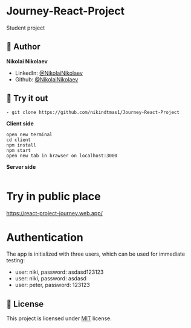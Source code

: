 # Journey-React-Project

Student project


## 👨 Author

**Nikolai Nikolaev**

- LinkedIn: [@NikolaiNikolaev](https://www.linkedin.com/in/nikolay-nikolaev-4555631a7/)
- Github: [@NikolaiNikolaev](https://github.com/nikindtmas1)

## :eyes: Try it out
```
- git clone https://github.com/nikindtmas1/Journey-React-Project
```
**Client side**
```
open new terminal
cd client
npm install
npm start
open new tab in brawser on localhost:3000
```
**Server side**
```
```

# Try in public place

https://react-project-journey.web.app/

# Authentication

The app is initialized with three users, which can be used for immediate testing:
- user: niki, password: asdasd123123
- user: niki, password: asdasd
- user: peter, password: 123123


## :pencil: License

This project is licensed under [MIT](https://opensource.org/licenses/MIT) license.

